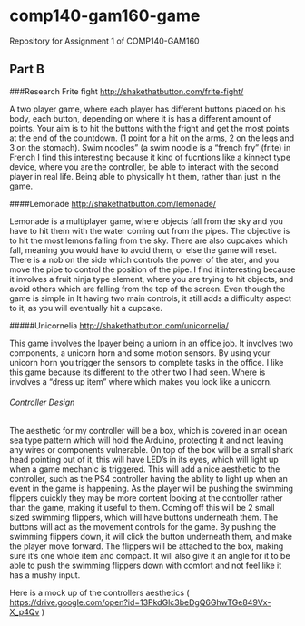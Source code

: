 # comp140-gam160-game
Repository for Assignment 1 of COMP140-GAM160
## Part B  

###Research
Frite fight
http://shakethatbutton.com/frite-fight/
 
A two player game, where each player has different buttons placed on his body, each button, depending on where it is has a different
amount of points.
Your aim is to hit the buttons with the fright and get the most points at the end of the countdown.  (1 point for a hit on the arms, 2 on
the legs and 3 on the stomach). Swim noodles” (a swim noodle is a “french fry” (frite) in French
I find this interesting because it kind of fucntions like a kinnect type device, where you are the controller,
be able to interact with the second player in real life. Being able to physically hit them, rather than just in the game.

####Lemonade 
http://shakethatbutton.com/lemonade/
 
Lemonade is a multiplayer game, where objects fall from the sky and you have to hit them with the water coming out from the pipes. 
The objective is to hit the most lemons falling from the sky. There are also cupcakes which fall, meaning you would have to avoid them, 
or else the game will reset. There is a nob on the side which controls the power of the ater, and you move the pipe to control 
the position of the pipe.
I find it interesting because it involves a fruit ninja type element, where you are trying to hit objects, and avoid others which are falling from the top of the screen. Even though the game is simple in It having two main controls, it still adds a difficulty aspect to it, as you will eventually hit a cupcake.

#####Unicornelia
http://shakethatbutton.com/unicornelia/
 
This game involves the lpayer being a uniorn in an office job. It involves two components, a unicorn horn and some motion sensors. 
By using your unicorn horn you trigger the sensors to complete tasks in the office.
I like this game because its different to the other two I had seen. Where is involves a “dress up item” where which makes you look like
a unicorn.

###### Controller Design
The aesthetic for my controller will be a box, which is covered in an ocean sea type pattern which will hold the Arduino, protecting it
and not leaving any wires or components vulnerable. On top of the box will be a small shark head pointing out of it, this will have 
LED’s in its eyes, which will light up when a game mechanic is triggered. This will add a nice aesthetic to the controller, such as the
PS4 controller having the ability to light up when an event in the game is happening. As the player will be pushing the swimming
flippers quickly they may be more content looking at the controller rather than the game, making it useful to them. Coming off this will
be 2 small sized swimming flippers, which will have buttons underneath them. The buttons will act as the movement controls for the game.
By pushing the swimming flippers down, it will click the button underneath them, and make the player move forward. The flippers will be
attached to the box, making sure it’s one whole item and compact. It will also give it an angle for it to be able to push the swimming
flippers down with comfort and not feel like it has a mushy input.  

Here is a mock up of the controllers aesthetics 
( https://drive.google.com/open?id=13PkdGlc3beDgQ6GhwTGe849Vx-X_p4Qv )
